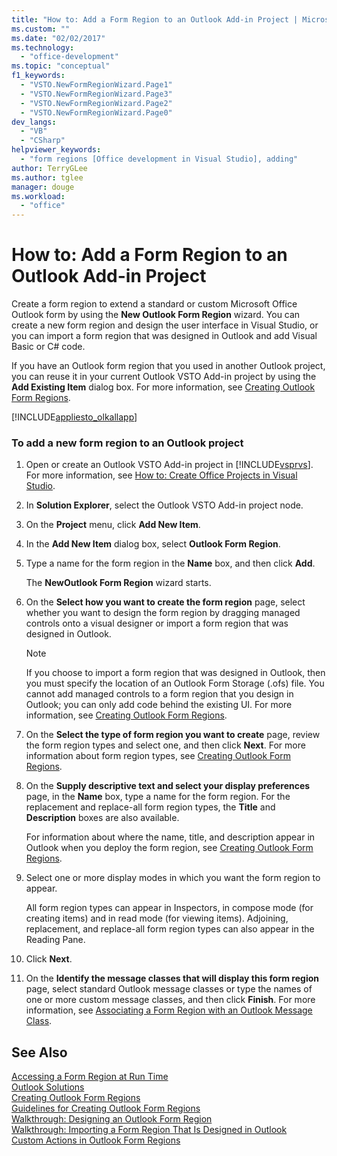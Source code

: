 ```yaml
---
title: "How to: Add a Form Region to an Outlook Add-in Project | Microsoft Docs"
ms.custom: ""
ms.date: "02/02/2017"
ms.technology: 
  - "office-development"
ms.topic: "conceptual"
f1_keywords: 
  - "VSTO.NewFormRegionWizard.Page1"
  - "VSTO.NewFormRegionWizard.Page3"
  - "VSTO.NewFormRegionWizard.Page2"
  - "VSTO.NewFormRegionWizard.Page0"
dev_langs: 
  - "VB"
  - "CSharp"
helpviewer_keywords: 
  - "form regions [Office development in Visual Studio], adding"
author: TerryGLee
ms.author: tglee
manager: douge
ms.workload: 
  - "office"
---
```

# How to: Add a Form Region to an Outlook Add-in Project
  Create a form region to extend a standard or custom Microsoft Office Outlook form by using the **New Outlook Form Region** wizard. You can create a new form region and design the user interface in Visual Studio, or you can import a form region that was designed in Outlook and add Visual Basic or C# code.  
  
 If you have an Outlook form region that you used in another Outlook project, you can reuse it in your current Outlook VSTO Add-in project by using the **Add Existing Item** dialog box. For more information, see [Creating Outlook Form Regions](../vsto/creating-outlook-form-regions.md).  
  
 [!INCLUDE[appliesto_olkallapp](../vsto/includes/appliesto-olkallapp-md.md)]  
  
### To add a new form region to an Outlook project  
  
1.  Open or create an Outlook VSTO Add-in project in [!INCLUDE[vsprvs](../sharepoint/includes/vsprvs-md.md)]. For more information, see [How to: Create Office Projects in Visual Studio](../vsto/how-to-create-office-projects-in-visual-studio.md).  
  
2.  In **Solution Explorer**, select the Outlook VSTO Add-in project node.  
  
3.  On the **Project** menu, click **Add New Item**.  
  
4.  In the **Add New Item** dialog box, select **Outlook Form Region**.  
  
5.  Type a name for the form region in the **Name** box, and then click **Add**.  
  
     The **NewOutlook Form Region** wizard starts.  
  
6.  On the **Select how you want to create the form region** page, select whether you want to design the form region by dragging managed controls onto a visual designer or import a form region that was designed in Outlook.  
  
    > [!NOTE]  
    >  If you choose to import a form region that was designed in Outlook, then you must specify the location of an Outlook Form Storage (.ofs) file. You cannot add managed controls to a form region that you design in Outlook; you can only add code behind the existing UI. For more information, see [Creating Outlook Form Regions](../vsto/creating-outlook-form-regions.md).  
  
7.  On the **Select the type of form region you want to create** page, review the form region types and select one, and then click **Next**. For more information about form region types, see [Creating Outlook Form Regions](../vsto/creating-outlook-form-regions.md).  
  
8.  On the **Supply descriptive text and select your display preferences** page, in the **Name** box, type a name for the form region. For the replacement and replace-all form region types, the **Title** and **Description** boxes are also available.  
  
     For information about where the name, title, and description appear in Outlook when you deploy the form region, see [Creating Outlook Form Regions](../vsto/creating-outlook-form-regions.md).  
  
9. Select one or more display modes in which you want the form region to appear.  
  
     All form region types can appear in Inspectors, in compose mode (for creating items) and in read mode (for viewing items). Adjoining, replacement, and replace-all form region types can also appear in the Reading Pane.  
  
10. Click **Next**.  
  
11. On the **Identify the message classes that will display this form region** page, select standard Outlook message classes or type the names of one or more custom message classes, and then click **Finish**. For more information, see [Associating a Form Region with an Outlook Message Class](../vsto/associating-a-form-region-with-an-outlook-message-class.md).  
  
## See Also  
 [Accessing a Form Region at Run Time](../vsto/accessing-a-form-region-at-run-time.md)   
 [Outlook Solutions](../vsto/outlook-solutions.md)   
 [Creating Outlook Form Regions](../vsto/creating-outlook-form-regions.md)   
 [Guidelines for Creating Outlook Form Regions](../vsto/guidelines-for-creating-outlook-form-regions.md)   
 [Walkthrough: Designing an Outlook Form Region](../vsto/walkthrough-designing-an-outlook-form-region.md)   
 [Walkthrough: Importing a Form Region That Is Designed in Outlook](../vsto/walkthrough-importing-a-form-region-that-is-designed-in-outlook.md)   
 [Custom Actions in Outlook Form Regions](../vsto/custom-actions-in-outlook-form-regions.md)  
  
  
